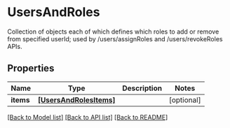 # UsersAndRoles

Collection of objects each of which defines which roles to add or remove from specified userId; used by /users/assignRoles and /users/revokeRoles APIs. 
## Properties
Name | Type | Description | Notes
------------ | ------------- | ------------- | -------------
**items** | [**[UsersAndRolesItems]**](UsersAndRolesItems.md) |  | [optional] 

[[Back to Model list]](../README.md#documentation-for-models) [[Back to API list]](../README.md#documentation-for-api-endpoints) [[Back to README]](../README.md)


